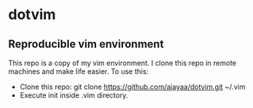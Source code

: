 # dotvim #


## Reproducible vim environment ##

This repo is a copy of my vim environment. I clone this repo in remote machines and make life easier.
To use this:
* Clone this repo: git clone https://github.com/ajayaa/dotvim.git ~/.vim
* Execute init inside .vim directory.

